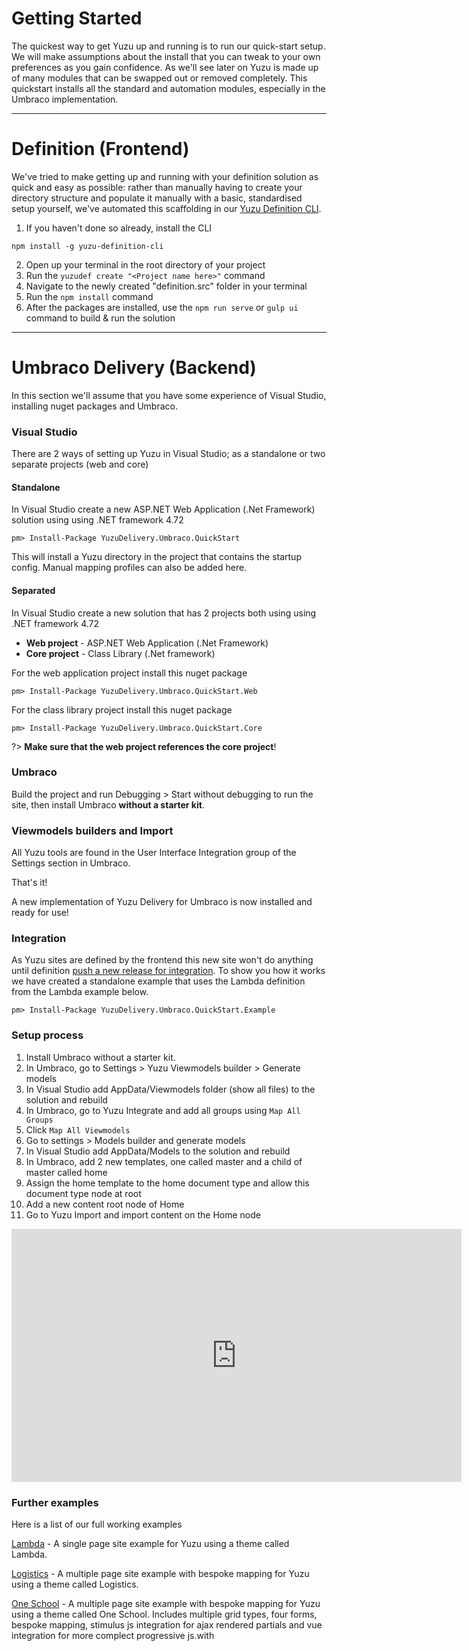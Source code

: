 # Getting Started

The quickest way to get Yuzu up and running is to run our quick-start setup. We will make assumptions about the install that you can tweak to your own preferences as you gain confidence. As we'll see later on Yuzu is made up of many modules that can be swapped out or removed completely. This quickstart installs all the standard and automation modules, especially in the Umbraco implementation.

---

# Definition (Frontend)
We've tried to make getting up and running with your definition solution as quick and easy as possible: rather than manually having to create your directory structure and populate it manually with a basic, standardised setup yourself, we've automated this scaffolding in our [Yuzu Definition CLI](definition/cli).

1.  If you haven't done so already, install the CLI

```
npm install -g yuzu-definition-cli
```

2.  Open up your terminal in the root directory of your project
3.  Run the `yuzudef create "<Project name here>"` command
4.  Navigate to the newly created "definition.src" folder in your terminal
5.  Run the `npm install` command
6.  After the packages are installed, use the `npm run serve` or `gulp ui` command to build & run the solution

---

# Umbraco Delivery (Backend)

In this section we'll assume that you have some experience of Visual Studio, installing nuget packages and Umbraco. 

### Visual Studio

There are 2 ways of setting up Yuzu in Visual Studio; as a standalone or two separate projects (web and core)

#### Standalone

In Visual Studio create a new ASP.NET Web Application (.Net Framework) solution using using .NET framework 4.72

```
pm> Install-Package YuzuDelivery.Umbraco.QuickStart
```

This will install a Yuzu directory in the project that contains the startup config. Manual mapping profiles can also be added here. 

#### Separated

In Visual Studio create a new solution that has 2 projects both using using .NET framework 4.72

- **Web project** - ASP.NET Web Application (.Net Framework) 
- **Core project** - Class Library (.Net framework)

For the web application project install this nuget package

```
pm> Install-Package YuzuDelivery.Umbraco.QuickStart.Web
```

For the class library project install this nuget package

```
pm> Install-Package YuzuDelivery.Umbraco.QuickStart.Core
```
?> **Make sure that the web project references the core project**!

### Umbraco

Build the project and run Debugging > Start without debugging to run the site, then install Umbraco **without a starter kit**.

### Viewmodels builders and Import

All Yuzu tools are found in the User Interface Integration group of the Settings section in Umbraco.

That's it! 

A new implementation of Yuzu Delivery for Umbraco is now installed and ready for use!

### Integration

As Yuzu sites are defined by the frontend this new site won't do anything until definition [push a new release for integration](/delivery/overview?id=release-from-definition). To show you how it works we have created a standalone example that uses the Lambda definition from the Lambda example below.

```
pm> Install-Package YuzuDelivery.Umbraco.QuickStart.Example
```

### Setup process

1. Install Umbraco without a starter kit.
2. In Umbraco, go to Settings > Yuzu Viewmodels builder > Generate models
3. In Visual Studio add AppData/Viewmodels folder (show all files) to the solution and rebuild
4. In Umbraco, go to Yuzu Integrate and add all groups using `Map All Groups`
5. Click `Map All Viewmodels`
6. Go to settings > Models builder and generate models
7. In Visual Studio add AppData/Models to the solution and rebuild
8. In Umbraco, add 2 new templates, one called master and a child of master called home
9. Assign the home template to the home document type and allow this document type node at root 
10. Add a new content root node of Home
11. Go to Yuzu Import and import content on the Home node 

<div class="video-embed">
    <iframe src="https://www.youtube.com/embed/neigJuG2gp8?modestbranding=1&rel=0" width="720" height="405" frameborder="0" allow="accelerometer; autoplay; encrypted-media; gyroscope; picture-in-picture" allowfullscreen></iframe>
</div>

### Further examples

Here is a list of our full working examples

[Lambda](https://github.com/balanced-dev/yuzu-example-lambda) - A single page site example for Yuzu using a theme called Lambda.  

[Logistics](https://github.com/balanced-dev/yuzu-example-logistics) - A multiple page site example with bespoke mapping for Yuzu using a theme called Logistics.

[One School](https://github.com/balanced-dev/yuzu-example-oneschool) - A multiple page site example with bespoke mapping for Yuzu using a theme called One School. Includes multiple grid types, four forms, bespoke mapping, stimulus js integration for ajax rendered partials and vue integration for more complect progressive js.with   